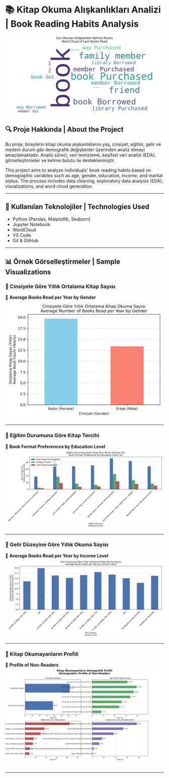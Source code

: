 # 📚 Kitap Okuma Alışkanlıkları Analizi | Book Reading Habits Analysis

![Header](chart/last_books_wordcloud.png)

## 🔍 Proje Hakkında | About the Project

Bu proje, bireylerin kitap okuma alışkanlıklarını yaş, cinsiyet, eğitim, gelir ve medeni durum gibi demografik değişkenler üzerinden analiz etmeyi amaçlamaktadır. Analiz süreci, veri temizleme, keşifsel veri analizi (EDA), görselleştirmeler ve kelime bulutu ile desteklenmiştir.

This project aims to analyze individuals' book reading habits based on demographic variables such as age, gender, education, income, and marital status. The process includes data cleaning, exploratory data analysis (EDA), visualizations, and word cloud generation.

---

## 🧰 Kullanılan Teknolojiler | Technologies Used

- Python (Pandas, Matplotlib, Seaborn)
- Jupyter Notebook
- WordCloud
- VS Code
- Git & GitHub

---

## 📊 Örnek Görselleştirmeler | Sample Visualizations

### 📌 Cinsiyete Göre Yıllık Ortalama Kitap Sayısı  
📌 **Average Books Read per Year by Gender**  
![Cinsiyet](chart/average_books_by_gender.png)

---

### 📌 Eğitim Durumuna Göre Kitap Tercihi  
📌 **Book Format Preferences by Education Level**  
![Eğitim](chart/book_format_preferences_by_education.png)

---

### 📌 Gelir Düzeyine Göre Yıllık Okuma Sayısı  
📌 **Average Books Read per Year by Income Level**  
![Gelir](chart/average_books_by_income.png)

---

### 📌 Kitap Okumayanların Profili  
📌 **Profile of Non-Readers**  
![Non-Readers](chart/non_readers_profile_final_cleaned.png)

---


